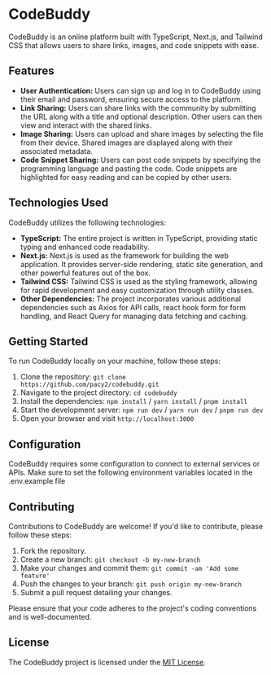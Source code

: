 # CodeBuddy

CodeBuddy is an online platform built with TypeScript, Next.js, and Tailwind CSS that allows users to share links, images, and code snippets with ease.

## Features

- **User Authentication:** Users can sign up and log in to CodeBuddy using their email and password, ensuring secure access to the platform.
- **Link Sharing:** Users can share links with the community by submitting the URL along with a title and optional description. Other users can then view and interact with the shared links.
- **Image Sharing:** Users can upload and share images by selecting the file from their device. Shared images are displayed along with their associated metadata.
- **Code Snippet Sharing:** Users can post code snippets by specifying the programming language and pasting the code. Code snippets are highlighted for easy reading and can be copied by other users.

## Technologies Used

CodeBuddy utilizes the following technologies:

- **TypeScript:** The entire project is written in TypeScript, providing static typing and enhanced code readability.
- **Next.js:** Next.js is used as the framework for building the web application. It provides server-side rendering, static site generation, and other powerful features out of the box.
- **Tailwind CSS:** Tailwind CSS is used as the styling framework, allowing for rapid development and easy customization through utility classes.
- **Other Dependencies:** The project incorporates various additional dependencies such as Axios for API calls, react hook form for form handling, and React Query for managing data fetching and caching.

## Getting Started

To run CodeBuddy locally on your machine, follow these steps:

1. Clone the repository: `git clone https://github.com/pacy2/codebuddy.git`
2. Navigate to the project directory: `cd codebuddy`
3. Install the dependencies: `npm install` / `yarn install` / `pnpm install` 
4. Start the development server: `npm run dev` / `yarn run dev` / `pnpm run dev`
5. Open your browser and visit `http://localhost:3000`

## Configuration

CodeBuddy requires some configuration to connect to external services or APIs. Make sure to set the following environment variables located in the .env.example file

## Contributing

Contributions to CodeBuddy are welcome! If you'd like to contribute, please follow these steps:

1. Fork the repository.
2. Create a new branch: `git checkout -b my-new-branch`
3. Make your changes and commit them: `git commit -am 'Add some feature'`
4. Push the changes to your branch: `git push origin my-new-branch`
5. Submit a pull request detailing your changes.

Please ensure that your code adheres to the project's coding conventions and is well-documented.

## License

The CodeBuddy project is licensed under the [MIT License](LICENSE).
